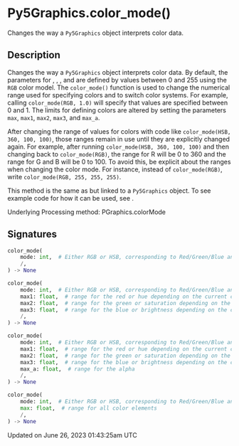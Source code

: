 # Py5Graphics.color_mode()

Changes the way a `Py5Graphics` object interprets color data.

## Description

Changes the way a `Py5Graphics` object interprets color data. By default, the parameters for [](py5graphics_fill), [](py5graphics_stroke), [](py5graphics_background), and [](py5graphics_color) are defined by values between 0 and 255 using the `RGB` color model. The `color_mode()` function is used to change the numerical range used for specifying colors and to switch color systems. For example, calling `color_mode(RGB, 1.0)` will specify that values are specified between 0 and 1. The limits for defining colors are altered by setting the parameters `max`, `max1`, `max2`, `max3`, and `max_a`.

After changing the range of values for colors with code like `color_mode(HSB, 360, 100, 100)`, those ranges remain in use until they are explicitly changed again. For example, after running `color_mode(HSB, 360, 100, 100)` and then changing back to `color_mode(RGB)`, the range for R will be 0 to 360 and the range for G and B will be 0 to 100. To avoid this, be explicit about the ranges when changing the color mode. For instance, instead of `color_mode(RGB)`, write `color_mode(RGB, 255, 255, 255)`.

This method is the same as [](sketch_color_mode) but linked to a `Py5Graphics` object. To see example code for how it can be used, see [](sketch_color_mode).

Underlying Processing method: PGraphics.colorMode

## Signatures

```python
color_mode(
    mode: int,  # Either RGB or HSB, corresponding to Red/Green/Blue and Hue/Saturation/Brightness
    /,
) -> None

color_mode(
    mode: int,  # Either RGB or HSB, corresponding to Red/Green/Blue and Hue/Saturation/Brightness
    max1: float,  # range for the red or hue depending on the current color mode
    max2: float,  # range for the green or saturation depending on the current color mode
    max3: float,  # range for the blue or brightness depending on the current color mode
    /,
) -> None

color_mode(
    mode: int,  # Either RGB or HSB, corresponding to Red/Green/Blue and Hue/Saturation/Brightness
    max1: float,  # range for the red or hue depending on the current color mode
    max2: float,  # range for the green or saturation depending on the current color mode
    max3: float,  # range for the blue or brightness depending on the current color mode
    max_a: float,  # range for the alpha
    /,
) -> None

color_mode(
    mode: int,  # Either RGB or HSB, corresponding to Red/Green/Blue and Hue/Saturation/Brightness
    max: float,  # range for all color elements
    /,
) -> None
```

Updated on June 26, 2023 01:43:25am UTC
